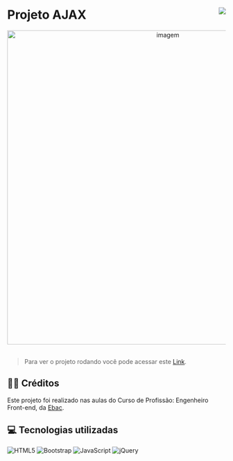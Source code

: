 # Projeto AJAX <img align="right" src="https://img.shields.io/static/v1?label=STATUS&message=Está%20Pronto&color=green&style=for-the-badge"/>


<div align="center" >
    <img width="725rem" src="https://servidor-estaticos-ten.vercel.app/ajax.png" alt="imagem">
</div> 
<br>

> Para ver o projeto rodando você pode acessar este [Link](https://jordan-shoes-sage.vercel.app/).

<h2>👨‍🏫 Créditos</h2>
<p>Este projeto foi realizado nas aulas do Curso de Profissão: Engenheiro Front-end, da <a href="https://ebaconline.com.br/cursos">Ebac</a>.</p>

<h2>💻 Tecnologias utilizadas</h2>

<div style="display: inline_block">

  ![HTML5](https://img.shields.io/badge/html5-%23E34F26.svg?style=for-the-badge&logo=html5&logoColor=white)
  ![Bootstrap](https://img.shields.io/badge/bootstrap-%23563D7C.svg?style=for-the-badge&logo=bootstrap&logoColor=white)
  ![JavaScript](https://img.shields.io/badge/javascript-%23323330.svg?style=for-the-badge&logo=javascript&logoColor=%23F7DF1E)
  ![jQuery](https://img.shields.io/badge/jquery-%230769AD.svg?style=for-the-badge&logo=jquery&logoColor=white)
</div>

